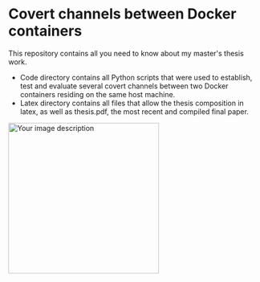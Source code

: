 # Covert channels between Docker containers

This repository contains all you need to know about my master's thesis work.
- Code directory contains all Python scripts that were used to establish, test and evaluate several covert channels between two Docker containers residing on the same host machine.
- Latex directory contains all files that allow the thesis composition in latex, as well as thesis.pdf, the most recent and compiled final paper. 

<img src="https://github.com/user-attachments/assets/fcd1e076-b505-4010-84a3-82317ef92e7a" alt="Your image description" height="300">
